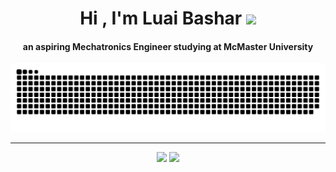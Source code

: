 <h1 align="center"><b>Hi , I'm Luai Bashar </b><img src="https://media.giphy.com/media/hvRJCLFzcasrR4ia7z/giphy.gif" width="35"></h1>
<h4 align="center">an aspiring Mechatronics Engineer studying at McMaster University</h4>

<div align="center">
  <a href="https://1999azzar.github.io/1999AZZAR/">
  <img  src="https://raw.githubusercontent.com/platane/snk/output/github-contribution-grid-snake-dark.svg"
       alt="snake" /></a>
</div>

<hr>

<!-- Stats -->
<p align="center">
<!-- Will not load -->
<picture>
  <source
    srcset="https://github-readme-stats.vercel.app/api?username=luaibash&show_icons=true&theme=tokyonight&border_radius=20"
    media="(prefers-color-scheme: dark)"
  />
  <source
    srcset="https://github-readme-stats.vercel.app/api?username=luaibash&show_icons=true&theme=tokyonight_duo&rank_icon=github&border_radius=20"
    media="(prefers-color-scheme: light), (prefers-color-scheme: no-preference)"
  />
  <img width="45%" src="https://github-readme-stats.vercel.app/api?username=anuraghazra&show_icons=true" />
</picture>

<!-- Streak -->
<picture>
  <source
    srcset="https://github-readme-streak-stats.herokuapp.com?user=luaibash&theme=tokyonight&border_radius=20"
    media="(prefers-color-scheme: dark)"
  />
  <source
    srcset="https://github-readme-streak-stats.herokuapp.com?user=luaibash&theme=tokyonight_duo&border_radius=20&border=e4e2e2"
    media="(prefers-color-scheme: light), (prefers-color-scheme: no-preference)"
  />
  <img width="48%" src="![GitHub Streak](https://github-readme-streak-stats.herokuapp.com?user=luaibash)" />
</picture>
</p>

<!-- Links -->
<div align="center">
  <a href="https://github.com/luaibash" style="text-decoration:none;">
    <img src="https://github.com/ultralytics/assets/raw/main/social/logo-social-github.png" width="3%" alt="" /></a>
  <img src="https://github.com/ultralytics/assets/raw/main/social/logo-transparent.png" width="3%" alt="" />
  <a href="http://www.linkedin.com/in/luaibashar" style="text-decoration:none;">
    <img src="https://github.com/ultralytics/assets/raw/main/social/logo-social-linkedin.png" width="3%" alt="" /></a>
</div>

<!--
![Top Langs](https://github-readme-stats.vercel.app/api/top-langs/?username=luaibash&layout=compact)
- 🔭 I’m currently working on ...
- 🌱 I’m currently learning ...
- 💬 Ask me about ...
- 📫 How to reach me: ...
-->
